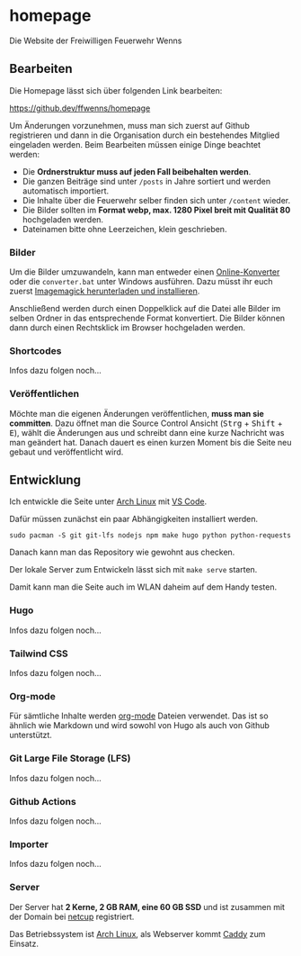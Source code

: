 # homepage

Die Website der Freiwilligen Feuerwehr Wenns

## Bearbeiten

Die Homepage lässt sich über folgenden Link bearbeiten:

https://github.dev/ffwenns/homepage

Um Änderungen vorzunehmen, muss man sich zuerst auf Github registrieren und dann in die Organisation durch ein bestehendes Mitglied eingeladen werden. Beim Bearbeiten müssen einige Dinge beachtet werden:

- Die **Ordnerstruktur muss auf jeden Fall beibehalten werden**.
- Die ganzen Beiträge sind unter `/posts` in Jahre sortiert und werden automatisch importiert.
- Die Inhalte über die Feuerwehr selber finden sich unter `/content` wieder.
- Die Bilder sollten im **Format webp, max. 1280 Pixel breit mit Qualität 80** hochgeladen werden.
- Dateinamen bitte ohne Leerzeichen, klein geschrieben.

### Bilder

Um die Bilder umzuwandeln, kann man entweder einen [Online-Konverter](https://www.freeconvert.com/de/webp-converter) oder die `converter.bat` unter Windows ausführen. Dazu müsst ihr euch zuerst [Imagemagick herunterladen und installieren](https://imagemagick.org/script/download.php#windows).

Anschließend werden durch einen Doppelklick auf die Datei alle Bilder im selben Ordner in das entsprechende Format konvertiert. Die Bilder können dann durch einen Rechtsklick im Browser hochgeladen werden.

### Shortcodes

Infos dazu folgen noch...

### Veröffentlichen

Möchte man die eigenen Änderungen veröffentlichen, **muss man sie committen**. Dazu öffnet man die Source Control Ansicht (<kbd>Strg</kbd> + <kbd>Shift</kbd> + <kbd>E</kbd>), wählt die Änderungen aus und schreibt dann eine kurze Nachricht was man geändert hat. Danach dauert es einen kurzen Moment bis die Seite neu gebaut und veröffentlicht wird.

## Entwicklung

Ich entwickle die Seite unter [Arch Linux](https://archlinux.org) mit [VS Code](https://code.visualstudio.com).

Dafür müssen zunächst ein paar Abhängigkeiten installiert werden.

```
sudo pacman -S git git-lfs nodejs npm make hugo python python-requests
```

Danach kann man das Repository wie gewohnt aus checken.

Der lokale Server zum Entwickeln lässt sich mit `make serve` starten.

Damit kann man die Seite auch im WLAN daheim auf dem Handy testen.

### Hugo

Infos dazu folgen noch...

### Tailwind CSS

Infos dazu folgen noch...

### Org-mode

Für sämtliche Inhalte werden [org-mode](https://orgmode.org/quickstart.html) Dateien verwendet. Das ist so ähnlich wie Markdown und wird sowohl von Hugo als auch von Github unterstützt.

### Git Large File Storage (LFS)

Infos dazu folgen noch...

### Github Actions

Infos dazu folgen noch...

### Importer

Infos dazu folgen noch...

### Server

Der Server hat **2 Kerne, 2 GB RAM, eine 60 GB SSD** und ist zusammen mit
der Domain bei [netcup](https://netcup.de) registriert.

Das Betriebssystem ist [Arch Linux](https://archlinux.org),
als Webserver kommt [Caddy](https://caddyserver.com) zum Einsatz.
